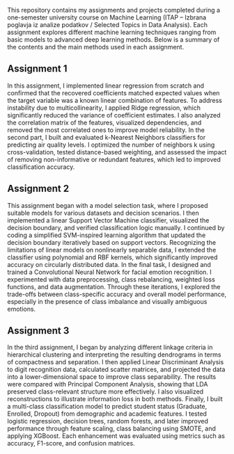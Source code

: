 This repository contains my assignments and projects completed during a one-semester university course on Machine Learning (ITAP – Izbrana poglavja iz analize podatkov / Selected Topics in Data Analysis). Each assignment explores different machine learning techniques ranging from basic models to advanced deep learning methods. Below is a summary of the contents and the main methods used in each assignment.

## Assignment 1

In this assignment, I implemented linear regression from scratch and confirmed that the recovered coefficients matched expected values when the target variable was a known linear combination of features. To address instability due to multicollinearity, I applied Ridge regression, which significantly reduced the variance of coefficient estimates. I also analyzed the correlation matrix of the features, visualized dependencies, and removed the most correlated ones to improve model reliability. In the second part, I built and evaluated k-Nearest Neighbors classifiers for predicting air quality levels. I optimized the number of neighbors k using cross-validation, tested distance-based weighting, and assessed the impact of removing non-informative or redundant features, which led to improved classification accuracy.

## Assignment 2

This assignment began with a model selection task, where I proposed suitable models for various datasets and decision scenarios. I then implemented a linear Support Vector Machine classifier, visualized the decision boundary, and verified classification logic manually. I continued by coding a simplified SVM-inspired learning algorithm that updated the decision boundary iteratively based on support vectors. Recognizing the limitations of linear models on nonlinearly separable data, I extended the classifier using polynomial and RBF kernels, which significantly improved accuracy on circularly distributed data. In the final task, I designed and trained a Convolutional Neural Network for facial emotion recognition. I experimented with data preprocessing, class rebalancing, weighted loss functions, and data augmentation. Through these iterations, I explored the trade-offs between class-specific accuracy and overall model performance, especially in the presence of class imbalance and visually ambiguous emotions.

## Assignment 3

In the third assignment, I began by analyzing different linkage criteria in hierarchical clustering and interpreting the resulting dendrograms in terms of compactness and separation. I then applied Linear Discriminant Analysis to digit recognition data, calculated scatter matrices, and projected the data into a lower-dimensional space to improve class separability. The results were compared with Principal Component Analysis, showing that LDA preserved class-relevant structure more effectively. I also visualized reconstructions to illustrate information loss in both methods. Finally, I built a multi-class classification model to predict student status (Graduate, Enrolled, Dropout) from demographic and academic features. I tested logistic regression, decision trees, random forests, and later improved performance through feature scaling, class balancing using SMOTE, and applying XGBoost. Each enhancement was evaluated using metrics such as accuracy, F1-score, and confusion matrices.
